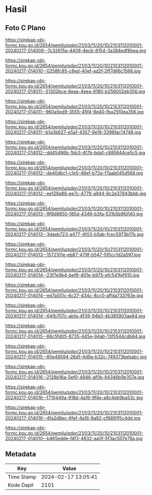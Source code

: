 # Hasil

## Foto C Plano

https://sirekap-obj-formc.kpu.go.id/2654/pemilu/pdpr/21/03/11/20/10/2103112010001-20240217-014009--7c32615a-4408-4ecb-8154-3a384edf8bea.jpg

https://sirekap-obj-formc.kpu.go.id/2654/pemilu/pdpr/21/03/11/20/10/2103112010001-20240217-014010--0258fc85-c8ed-40ef-ad2f-2ff7d66c1566.jpg

https://sirekap-obj-formc.kpu.go.id/2654/pemilu/pdpr/21/03/11/20/10/2103112010001-20240217-014011--51302bce-6eaa-4eea-9180-b256002eb356.jpg

https://sirekap-obj-formc.kpu.go.id/2654/pemilu/pdpr/21/03/11/20/10/2103112010001-20240217-014011--960a5ed9-3555-45f4-8e40-fba25f0ea356.jpg

https://sirekap-obj-formc.kpu.go.id/2654/pemilu/pdpr/21/03/11/20/10/2103112010001-20240217-014011--b1a3b627-e5a1-4357-9e19-3396fac14748.jpg

https://sirekap-obj-formc.kpu.go.id/2654/pemilu/pdpr/21/03/11/20/10/2103112010001-20240217-014012--dd45486b-1bb3-4f7b-bda1-c885844ce5c5.jpg

https://sirekap-obj-formc.kpu.go.id/2654/pemilu/pdpr/21/03/11/20/10/2103112010001-20240217-014012--de40dbc1-c1e5-48ef-b72e-f7aab045d568.jpg

https://sirekap-obj-formc.kpu.go.id/2654/pemilu/pdpr/21/03/11/20/10/2103112010001-20240217-014012--ee128a88-ee7c-4779-a944-8c2e37843bbb.jpg

https://sirekap-obj-formc.kpu.go.id/2654/pemilu/pdpr/21/03/11/20/10/2103112010001-20240217-014013--9f8d8850-f85d-4349-b3fa-531b5b9fd140.jpg

https://sirekap-obj-formc.kpu.go.id/2654/pemilu/pdpr/21/03/11/20/10/2103112010001-20240217-014013--3daeb723-a477-4f03-b5ab-fcec5973b17b.jpg

https://sirekap-obj-formc.kpu.go.id/2654/pemilu/pdpr/21/03/11/20/10/2103112010001-20240217-014013--1572101e-eb87-479f-b547-5f0cc1d2a597.jpg

https://sirekap-obj-formc.kpu.go.id/2654/pemilu/pdpr/21/03/11/20/10/2103112010001-20240217-014014--23f7e9b4-bef6-401e-b975-efc541fef910.jpg

https://sirekap-obj-formc.kpu.go.id/2654/pemilu/pdpr/21/03/11/20/10/2103112010001-20240217-014014--ed7a551c-6c27-434c-8cc0-affda733763e.jpg

https://sirekap-obj-formc.kpu.go.id/2654/pemilu/pdpr/21/03/11/20/10/2103112010001-20240217-014014--64fb707c-abfa-4f39-94b0-4b385903ae64.jpg

https://sirekap-obj-formc.kpu.go.id/2654/pemilu/pdpr/21/03/11/20/10/2103112010001-20240217-014015--66c5fd05-8735-445e-94ab-13f5544cdb84.jpg

https://sirekap-obj-formc.kpu.go.id/2654/pemilu/pdpr/21/03/11/20/10/2103112010001-20240217-014015--60e48594-26d1-4d9a-b32c-749373bebabc.jpg

https://sirekap-obj-formc.kpu.go.id/2654/pemilu/pdpr/21/03/11/20/10/2103112010001-20240217-014016--2128b16a-5ef0-4946-af0b-84346b9e357e.jpg

https://sirekap-obj-formc.kpu.go.id/2654/pemilu/pdpr/21/03/11/20/10/2103112010001-20240217-014016--f710449a-918d-4a19-9f4e-a8c4eb9ba53c.jpg

https://sirekap-obj-formc.kpu.go.id/2654/pemilu/pdpr/21/03/11/20/10/2103112010001-20240217-014016--4fa2d8ec-6fef-4a16-8a92-cf6891f5c4dd.jpg

https://sirekap-obj-formc.kpu.go.id/2654/pemilu/pdpr/21/03/11/20/10/2103112010001-20240217-014010--b465edde-f4f3-4632-aa0f-5f3ac507e78a.jpg


## Metadata

| Key        | Value               |
| ---------- | ------------------- |
| Time Stamp | 2024-02-17 13:05:41 |
| Kode Dapil | 2101                |



